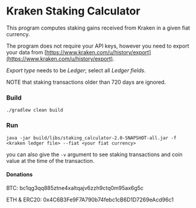 # Kraken Staking Calculator
This program computes staking gains received from Kraken in a given fiat currency.

The program does not require your API keys, however you need to export your data from [https://www.kraken.com/u/history/export](https://www.kraken.com/u/history/export).

_Export type_ needs to be _Ledger_; select all _Ledger fields_.

NOTE that staking transactions older than 720 days are ignored.

### Build
    ./gradlew clean build
### Run
    java -jar build/libs/staking_calculator-2.0-SNAPSHOT-all.jar -f <kraken ledger file> --fiat <your fiat currency>
you can also give the `-v` argument to see staking transactions and coin value at the time of the transaction.

#### Donations
BTC: bc1qg3qq885ztne4xaltqajv6zzh9ctq0m95ax6g5c

ETH & ERC20: 0x4C6B3Fe9F7A790b74febc1cB6D1D7269eAcd96c1
